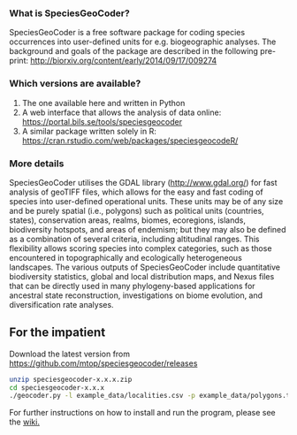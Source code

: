 ### What is SpeciesGeoCoder?

SpeciesGeoCoder is a free software package for coding species occurrences into user-defined units for e.g. biogeographic analyses. The background and goals of the package are described in the following pre-print: http://biorxiv.org/content/early/2014/09/17/009274

### Which versions are available?

1. The one available here and written in Python 
1. A web interface that allows the analysis of data online: https://portal.bils.se/tools/speciesgeocoder
1. A similar package written solely in R: https://cran.rstudio.com/web/packages/speciesgeocodeR/

### More details

SpeciesGeoCoder utilises the GDAL library (http://www.gdal.org/) for fast analysis of geoTIFF files, which allows for the easy and fast coding of species into user-defined operational units. These units may be of any size and be purely spatial (i.e., polygons) such as political units (countries, states), conservation areas, realms, biomes, ecoregions, islands, biodiversity hotspots, and areas of endemism; but they may also be defined as a combination of several criteria, including altitudinal ranges. This flexibility allows scoring species into complex categories, such as those encountered in topographically and ecologically heterogeneous landscapes. The various outputs of SpeciesGeoCoder include quantitative biodiversity statistics, global and local distribution maps, and Nexus files that can be directly used in many phylogeny-based applications for ancestral state reconstruction, investigations on biome evolution, and diversification rate analyses. 

## For the impatient 
Download the latest version from https://github.com/mtop/speciesgeocoder/releases
```bash
unzip speciesgeocoder-x.x.x.zip
cd speciesgeocoder-x.x.x
./geocoder.py -l example_data/localities.csv -p example_data/polygons.txt -t example_data/*.tif
```

For further instructions on how to install and run the program, please see the [wiki.](https://github.com/mtop/speciesgeocoder/wiki)


